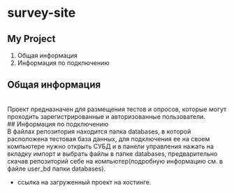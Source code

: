 # survey-site
 ## My Project <br>
1. Общая информация <br>
2. Информация по подключению
## Общая информация
 <br>
Проект предназначен для размещения тестов и опросов, которые могут проходить зарегистрированные и авторизованные пользователи. <br>
## Информация по подключению 
<br>
В файлах репозитория находится папка databases, в которой расположена тестовая база данных, для подключения ее на своем 
компьютере нужно открыть СУБД и в панели управления нажать на вкладку импорт и выбрать файлы в папке databases,
предварительно скачав репозиторий себе на компьютер(подробную информацию см. в файле user_bd папки databases).  <br>

 - ссылка на загруженный проект на хостинге.


